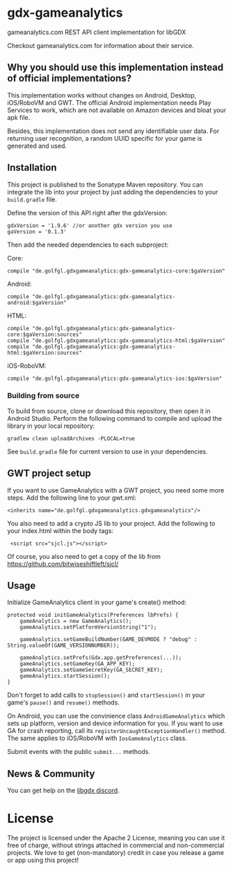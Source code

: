# gdx-gameanalytics

gameanalytics.com REST API client implementation for libGDX

Checkout gameanalytics.com for information about their service.

## Why you should use this implementation instead of official implementations?

This implementation works without changes on Android, Desktop, iOS/RoboVM and GWT. The official Android implementation needs Play
Services to work, which are not available on Amazon devices and bloat your apk file.

Besides, this implementation does not send any identifiable user data. For returning user recognition, a random UUID specific for your game is generated and used.

## Installation

This project is published to the Sonatype Maven repository. You can integrate the lib into your project by just adding the dependencies to your `build.gradle` file.

Define the version of this API right after the gdxVersion:

    gdxVersion = '1.9.6' //or another gdx version you use
    gaVersion = '0.1.3'

Then add the needed dependencies to each subproject:

Core:

    compile "de.golfgl.gdxgameanalytics:gdx-gameanalytics-core:$gaVersion"

Android:

    compile "de.golfgl.gdxgameanalytics:gdx-gameanalytics-android:$gaVersion"

HTML:

    compile "de.golfgl.gdxgameanalytics:gdx-gameanalytics-core:$gaVersion:sources"
    compile "de.golfgl.gdxgameanalytics:gdx-gameanalytics-html:$gaVersion"
    compile "de.golfgl.gdxgameanalytics:gdx-gameanalytics-html:$gaVersion:sources"

iOS-RoboVM:

    compile "de.golfgl.gdxgameanalytics:gdx-gameanalytics-ios:$gaVersion"


### Building from source
To build from source, clone or download this repository, then open it in Android Studio. Perform the following command to compile and upload the library in your local repository:

    gradlew clean uploadArchives -PLOCAL=true

See `build.gradle` file for current version to use in your dependencies.

## GWT project setup
If you want to use GameAnalytics with a GWT project, you need some more steps. Add the following line to your gwt.xml:

    <inherits name="de.golfgl.gdxgameanalytics.gdxgameanalytics"/>

You also need to add a crypto JS lib to your project. Add the following to your index.html within the body tags:

     <script src="sjcl.js"></script>

Of course, you also need to get a copy of the lib from https://github.com/bitwiseshiftleft/sjcl/


## Usage

Initialize GameAnalytics client in your game's create() method:

    protected void initGameAnalytics(Preferences lbPrefs) {
        gameAnalytics = new GameAnalytics();
        gameAnalytics.setPlatformVersionString("1");

        gameAnalytics.setGameBuildNumber(GAME_DEVMODE ? "debug" : String.valueOf(GAME_VERSIONNUMBER));

        gameAnalytics.setPrefs(Gdx.app.getPreferences(...));
        gameAnalytics.setGameKey(GA_APP_KEY);
        gameAnalytics.setGameSecretKey(GA_SECRET_KEY);
        gameAnalytics.startSession();
    }

Don't forget to add calls to `stopSession()` and `startSession()` in your game's `pause()` and `resume()` methods.

On Android, you can use the convinience class `AndroidGameAnalytics` which sets up platform, version and device information for you. If you want to use GA for crash reporting,
call its `registerUncaughtExceptionHandler()` method. The same applies to iOS/RoboVM with `IosGameAnalytics` class.

Submit events with the public `submit...` methods.

## News & Community

You can get help on the [libgdx discord](https://discord.gg/6pgDK9F).

# License

The project is licensed under the Apache 2 License, meaning you can use it free of charge, without strings attached in commercial and non-commercial projects. We love to get (non-mandatory) credit in case you release a game or app using this project!
